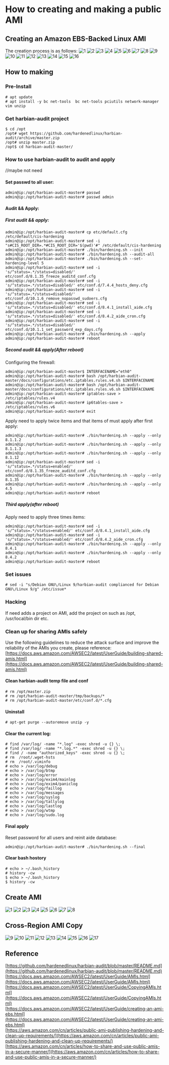 # How to creating and making a public AMI 

## Creating an Amazon EBS-Backed Linux AMI 

The creation process is as follows: 
![1](./picture/Create-EBS-Backed-AMI-01.png) 
![2](./picture/Create-EBS-Backed-AMI-02.png) 
![3](./picture/Create-EBS-Backed-AMI-03.png) 
![4](./picture/Create-EBS-Backed-AMI-04.png) 
![5](./picture/Create-EBS-Backed-AMI-05.png) 
![6](./picture/Create-EBS-Backed-AMI-06.png) 
![7](./picture/Create-EBS-Backed-AMI-07.png) 
![8](./picture/Create-EBS-Backed-AMI-08.png) 
![9](./picture/Create-EBS-Backed-AMI-09.png) 
![10](./picture/Create-EBS-Backed-AMI-10.png) 
![11](./picture/Create-EBS-Backed-AMI-11.png) 
![12](./picture/Create-EBS-Backed-AMI-12.png) 
![13](./picture/Create-EBS-Backed-AMI-13.png) 
![14](./picture/Create-EBS-Backed-AMI-14.png) 
![15](./picture/Create-EBS-Backed-AMI-15.png) 
![16](./picture/Create-EBS-Backed-AMI-16.png) 

## How to making 

### Pre-Install 
```
# apt update 
# apt install -y bc net-tools  bc net-tools pciutils network-manager vim unzip
```

### Get harbian-audit project 
```
$ cd /opt
/opt# wget https://github.com/hardenedlinux/harbian-audit/archive/master.zip 
/opt# unzip master.zip 
/opt$ cd harbian-audit-master/ 
```
### How to use harbian-audit to audit and apply 

//maybe not need 
#### Set passwd to all user:
```
admin@ip:/opt/harbian-audit-master# passwd
admin@ip:/opt/harbian-audit-master# passwd admin
```

#### Audit && Apply: 

##### First audit && apply:
```
admin@ip:/opt/harbian-audit-master# cp etc/default.cfg /etc/default/cis-hardening
admin@ip:/opt/harbian-audit-master# sed -i "s#CIS_ROOT_DIR=.*#CIS_ROOT_DIR='$(pwd)'#" /etc/default/cis-hardening 
admin@ip:/opt/harbian-audit-master# ./bin/hardening.sh --init
admin@ip:/opt/harbian-audit-master# ./bin/hardening.sh --audit-all 
admin@ip:/opt/harbian-audit-master# ./bin/hardening.sh --set-hardening-level 5 
admin@ip:/opt/harbian-audit-master# sed -i 's/^status=.*/status=disabled/' etc/conf.d/8.1.35_freeze_auditd_conf.cfg 
admin@ip:/opt/harbian-audit-master# sed -i 's/^status=.*/status=disabled/' etc/conf.d/7.4.4_hosts_deny.cfg 
admin@ip:/opt/harbian-audit-master# sed -i 's/^status=.*/status=disabled/' etc/conf.d/10.1.6_remove_nopasswd_sudoers.cfg
admin@ip:/opt/harbian-audit-master# sed -i 's/^status=.*/status=disabled/' etc/conf.d/8.4.1_install_aide.cfg 
admin@ip:/opt/harbian-audit-master# sed -i 's/^status=.*/status=disabled/' etc/conf.d/8.4.2_aide_cron.cfg 
admin@ip:/opt/harbian-audit-master# sed -i 's/^status=.*/status=disabled/' etc/conf.d/10.1.1_set_password_exp_days.cfg
admin@ip:/opt/harbian-audit-master# ./bin/hardening.sh --apply 
admin@ip:/opt/harbian-audit-master# reboot 
```
##### Second audit && apply(After reboot)  
Configuring  the firewall:
```
admin@ip:/opt/harbian-audit-master$ INTERFACENAME="eth0"
admin@ip:/opt/harbian-audit-master# bash /opt/harbian-audit-master/docs/configurations/etc.iptables.rules.v4.sh $INTERFACENAME 
admin@ip:/opt/harbian-audit-master# bash /opt/harbian-audit-master/docs/configurations/etc.iptables.rules.v6.sh $INTERFACENAME 
admin@ip:/opt/harbian-audit-master# iptables-save > /etc/iptables/rules.v4 
admin@ip:/opt/harbian-audit-master# ip6tables-save > /etc/iptables/rules.v6
admin@ip:/opt/harbian-audit-master# exit
```

Apply need to apply twice items and that items of must apply after first apply:
```
admin@ip:/opt/harbian-audit-master# ./bin/hardening.sh --apply --only 8.1.1.2
admin@ip:/opt/harbian-audit-master# ./bin/hardening.sh --apply --only 8.1.1.3
admin@ip:/opt/harbian-audit-master# ./bin/hardening.sh --apply --only 8.1.12
admin@ip:/opt/harbian-audit-master# sed -i 's/^status=.*/status=enabled/' etc/conf.d/8.1.35_freeze_auditd_conf.cfg 
admin@ip:/opt/harbian-audit-master# ./bin/hardening.sh --apply --only 8.1.35 
admin@ip:/opt/harbian-audit-master# ./bin/hardening.sh --apply --only 4.5
admin@ip:/opt/harbian-audit-master# reboot 
```

##### Third apply(after reboot)  
Apply need to apply three times items:
```
admin@ip:/opt/harbian-audit-master# sed -i 's/^status=.*/status=enabled/' etc/conf.d/8.4.1_install_aide.cfg 
admin@ip:/opt/harbian-audit-master# sed -i 's/^status=.*/status=enabled/' etc/conf.d/8.4.2_aide_cron.cfg
admin@ip:/opt/harbian-audit-master# ./bin/hardening.sh --apply --only 8.4.1
admin@ip:/opt/harbian-audit-master# ./bin/hardening.sh --apply --only 8.4.2
admin@ip:/opt/harbian-audit-master# reboot 
```  

### Set issues 
```
# sed -i "s/Debian GNU\/Linux 9/harbian-audit complianced for Debian GNU\/Linux 9/g" /etc/issue* 
```

### Hacking 
If need adds a project on AMI, add the project on such as /opt, /usr/local/bin dir etc.  

### Clean up for sharing AMIs safely 
Use the following guidelines to reduce the attack surface and improve the reliability of the AMIs you create, please reference:    
[https://docs.aws.amazon.com/AWSEC2/latest/UserGuide/building-shared-amis.html](https://docs.aws.amazon.com/AWSEC2/latest/UserGuide/building-shared-amis.html) 

#### Clean harbian-audit temp file and conf 
```
# rm /opt/master.zip 
# rm /opt/harbian-audit-master/tmp/backups/*
# rm /opt/harbian-audit-master/etc/conf.d/*.cfg 
```

#### Uninstall 
```
# apt-get purge --autoremove unzip -y 
```

#### Clear the current log:
```
# find /var/log/ -name "*.log" -exec shred -u {} \; 
# find /var/log/ -name "*.log.*" -exec shred -u {} \; 
# find / -name "authorized_keys" -exec shred -u {} \; 
# rm  /root/.wget-hsts 
# rm  /root/.viminfo 
# echo > /var/log/debug 
# echo > /var/log/btmp 
# echo > /var/log/error 
# echo > /var/log/exim4/mainlog 
# echo > /var/log/exim4/paniclog 
# echo > /var/log/faillog 
# echo > /var/log/messages  
# echo > /var/log/syslog 
# echo > /var/log/tallylog 
# echo > /var/log/lastlog 
# echo > /var/log/wtmp 
# echo > /var/log/sudo.log
```

#### Final apply
Reset password for all users and reinit aide database: 
```
admin@ip:/opt/harbian-audit-master# ./bin/hardening.sh --final 
```

#### Clear bash hostory 
```
# echo > ~/.bash_history 
# history -cw 
$ echo > ~/.bash_history 
$ history -cw 
```

## Create AMI 

![1](./picture/create-AMI-from-instance-1.png) 
![2](./picture/create-AMI-from-instance-2.png) 
![3](./picture/create-AMI-from-instance-3.png) 
![4](./picture/create-AMI-from-instance-4.png) 
![5](./picture/create-AMI-from-instance-5.png) 
![6](./picture/create-AMI-from-instance-6.png) 
![7](./picture/create-AMI-from-instance-7.png) 
![8](./picture/create-AMI-from-instance-8.png) 

## Cross-Region AMI Copy 

![9](./picture/create-AMI-from-instance-9.png) 
![10](./picture/create-AMI-from-instance-10.png) 
![11](./picture/create-AMI-from-instance-11.png) 
![12](./picture/create-AMI-from-instance-12.png) 
![13](./picture/create-AMI-from-instance-13.png) 
![14](./picture/create-AMI-from-instance-14.png) 
![15](./picture/create-AMI-from-instance-15.png) 
![16](./picture/create-AMI-from-instance-16.png) 
![17](./picture/create-AMI-from-instance-17.png)  


## Reference  

[https://github.com/hardenedlinux/harbian-audit/blob/master/README.md](https://github.com/hardenedlinux/harbian-audit/blob/master/README.md)
[https://docs.aws.amazon.com/AWSEC2/latest/UserGuide/AMIs.html](https://docs.aws.amazon.com/AWSEC2/latest/UserGuide/AMIs.html)  
[https://docs.aws.amazon.com/AWSEC2/latest/UserGuide/CopyingAMIs.html](https://docs.aws.amazon.com/AWSEC2/latest/UserGuide/CopyingAMIs.html)  
[https://docs.aws.amazon.com/AWSEC2/latest/UserGuide/creating-an-ami-ebs.html](https://docs.aws.amazon.com/AWSEC2/latest/UserGuide/creating-an-ami-ebs.html)   
[https://aws.amazon.com/cn/articles/public-ami-publishing-hardening-and-clean-up-requirements/](https://aws.amazon.com/cn/articles/public-ami-publishing-hardening-and-clean-up-requirements/)  
[https://aws.amazon.com/cn/articles/how-to-share-and-use-public-amis-in-a-secure-manner/](https://aws.amazon.com/cn/articles/how-to-share-and-use-public-amis-in-a-secure-manner/)  



